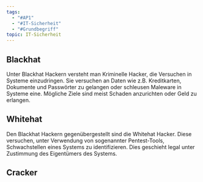 ```yaml
---
tags:
  - "#AP1"
  - "#IT-Sicherheit"
  - "#Grundbegriff"
topic: IT-Sicherheit
---
```

## Blackhat
Unter Blackhat Hackern versteht man Kriminelle Hacker, die Versuchen in Systeme einzudringen. Sie versuchen an Daten wie z.B. Kreditkarten, Dokumente und Passwörter zu gelangen oder schleusen Maleware in Systeme eine. Mögliche Ziele sind meist Schaden anzurichten oder Geld zu erlangen.

## Whitehat 
Den Blackhat Hackern gegenübergestellt sind die Whitehat Hacker. Diese versuchen, unter Verwendung von sogenannter Pentest-Tools, Schwachstellen eines Systems zu identifizieren. Dies geschieht legal unter Zustimmung des Eigentümers des Systems.

## Cracker
